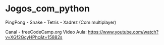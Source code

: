 # Jogos_com_python

PingPong - Snake - Tetris - Xadrez (Com multiplayer)

Canal - freeCodeCamp.org
Video Aula: https://www.youtube.com/watch?v=XGf2GcyHPhc&t=15882s
